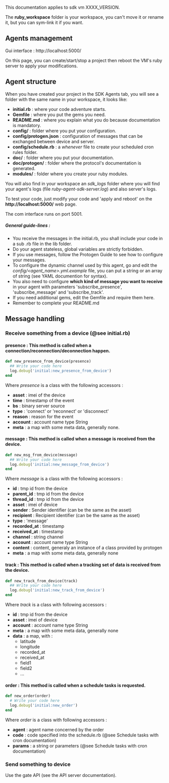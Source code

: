 
This documentation applies to sdk vm XXXX_VERSION.

The **ruby_workspace** folder is your workspace, you can't move it or rename it, but you can sym-link it if you want.

## Agents management
Gui interface : http://localhost:5000/

On this page, you can create/start/stop a project then reboot the VM's ruby server to apply your modifications.

## Agent structure
 When you have created your project in the SDK Agents tab, you will see a folder with the same name in your workspace, it looks like:

* **initial.rb** : where your code adventure starts.
* **Gemfile** : where you put the gems you need.
* **README.md** : where you explain what you do because documentation is mandatory.
* **config/** : folder where you put your configuration.
* **config/protogen.json** : configuration of messages that can be exchanged between device and server.
* **config/schedule.rb** : a *whenever* file to create your scheduled cron rules folder.
* **doc/** : folder where you put your documentation.
* **doc/protogen/** : folder where the protocol's documentation is generated.
* **modules/** : folder where you create your ruby modules.

You will also find in your workspace an *sdk\_logs* folder where you will find your agent's logs (file *ruby-agent-sdk-server.log*) and also server's logs.

To test your code, just modify your code and 'apply and reboot' on the **http://localhost:5000/** web page.

The com interface runs on port 5001.

##### General guide-lines :

* You receive the messages in the initial.rb, you shall include your code in a sub .rb file in the lib folder.
* Do your agent stateless, global variables are strictly forbidden.
* If you use messages, follow the Protogen Guide to see how to configure your messages.
* To configure the dynamic channel used by this agent, go and edit the *config/\<agent\_name\>.yml.example* file, you can put a string or an array of string (see YAML documention for syntax).
* You also need to configure **which kind of message you want to receive** in your agent with parameters 'subscribe\_presence', 'subscribe\_message' and 'subscribe\_track'.
* If you need additional gems, edit the Gemfile and require them here.
* Remember to complete your README.md


## Message handling

### Receive something from a device (@see initial.rb)

#### presence : This method is called when a connection/reconnection/deconnection happen.

``` ruby
def new_presence_from_device(presence)
  ## Write your code here
  log.debug('initial:new_presence_from_device')
end
```

Where *presence* is a class with the following accessors :

* **asset**   : imei of the device
* **time**    : timestamp of the event
* **bs**      : binary server source
* **type**    : 'connect' or 'reconnect' or 'disconnect'
* **reason**  : reason for the event
* **account** : account name type String
* **meta**    : a map with some meta data, generally none.


#### message : This method is called when a message is received from the device.

``` ruby
def new_msg_from_device(message)
  ## Write your code here
  log.debug('initial:new_message_from_device')
end
```

Where *message* is a class with the following accessors :

* **id**           : tmp id from the device
* **parent_id**    : tmp id from the device
* **thread_id**    : tmp id from the device
* **asset**        : imei of device
* **sender**       : Sender identifier (can be the same as the asset)
* **recipient**    : Recipient identifier (can be the same as the asset)
* **type**         : 'message'
* **recorded_at**  : timestamp
* **received_at**  : timestamp
* **channel**      : string channel
* **account**      : account name type String
* **content**      : content, generaly an instance of a class provided by protogen
* **meta**         : a map with some meta data, generally none


#### track : This method is called when a tracking set of data is received from the device.

``` ruby
def new_track_from_device(track)
  ## Write your code here
  log.debug('initial:new_track_from_device')
end
```

Where *track* is a class with following accessors :

* **id**           : tmp id from the device
* **asset**        : imei of device
* **account**      : account name type String
* **meta**         : a map with some meta data, generally none
* **data**         : a map, with :
  * latitude
  * longitude
  * recorded_at
  * received_at
  * field1
  * field2
  * ...

#### order : This method is called when a schedule tasks is requested.

``` ruby
def new_order(order)
  # Write your code here
  log.debug('initial:new_order')
end
```
Where *order* is a class with following accessors :

* **agent**        : agent name concerned by the order
* **code**         : code specified into the schedule.rb (@see Schedule tasks with cron documentation)
* **params**       : a string or parameters (@see Schedule tasks with cron documentation)


### Send something to device

Use the gate API (see the API server documentation).
